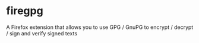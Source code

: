 # firegpg
A Firefox extension that allows you to use GPG / GnuPG to encrypt / decrypt / sign and verify signed texts
